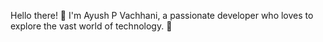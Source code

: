 Hello there! 👋
I'm Ayush P Vachhani, a passionate developer who loves to explore the vast world of technology. 🚀


